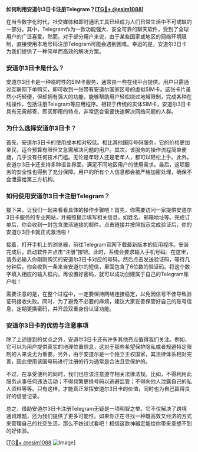 **如何利用安道尔3日卡注册Telegram？[[TG💪+ @esim1088](https://t.me/s/esim1088)]**

在当今数字化时代，社交媒体和即时通讯工具已经成为人们日常生活中不可或缺的一部分。其中，Telegram作为一款功能强大、安全可靠的聊天软件，受到了全球用户的广泛喜爱。然而，对于部分用户来说，由于某些国家或地区的网络环境限制，直接使用本地号码注册Telegram可能会遇到困难。幸运的是，安道尔3日卡为我们提供了一种简单而高效的解决方案。

### 安道尔3日卡是什么？

安道尔3日卡是一种临时性的SIM卡服务，通常由一些在线平台提供。用户只需通过互联网下单购买，即可收到一张带有安道尔国家区号的虚拟SIM卡。这张卡片虽然小巧轻便，但却拥有强大的功能，能够帮助用户轻松绕过地域限制，完成各种在线操作，包括注册Telegram等应用程序。相较于传统的实体SIM卡，安道尔3日卡具有无需邮寄、即买即用的特点，非常适合需要快速解决网络问题的人群。

### 为什么选择安道尔3日卡？

首先，安道尔3日卡的使用成本相对较低。相比其他国际号码服务，它的价格更加亲民，适合预算有限但又急需解决问题的用户。其次，该服务的操作流程简单便捷，几乎没有任何技术门槛。无论是年轻人还是老年人，都可以轻松上手。此外，安道尔3日卡还支持多种语言界面，满足不同地区用户的使用需求。最后，这项服务的安全性也得到了充分保障。用户的所有个人信息都会被严格加密处理，确保不会泄露给第三方机构。

### 如何使用安道尔3日卡注册Telegram？

接下来，让我们一起来看看具体的操作步骤吧！首先，你需要访问一家提供安道尔3日卡服务的专业网站，并按照提示填写相关信息，如姓名、邮箱地址等。完成订单后，你会收到一封包含激活链接的邮件。点击链接并按照指示完成验证后，你的安道尔3日卡就正式激活啦！

接着，打开手机上的浏览器，前往Telegram官网下载最新版本的应用程序。安装完成后，启动软件并点击“注册”按钮。此时，系统会要求输入手机号码。在这里，请务必输入你刚刚购买的安道尔3日卡对应的号码。然后点击发送验证码，等待几分钟后，你会收到一条来自安道尔的短信，里面包含了6位数的验证码。将这个数字填入相应的输入框内，再设置好密码，就可以成功创建属于自己的Telegram账户啦！

需要注意的是，在整个过程中，一定要保持网络连接稳定，以免因信号不佳导致验证码接收失败。同时，为了避免不必要的麻烦，建议大家妥善保管好自己的账号信息，定期更换密码，并开启双重身份认证功能。

### 安道尔3日卡的优势与注意事项

除了上述提到的优点之外，安道尔3日卡还有许多其他亮点值得我们关注。例如，它可以为用户提供真实的地理位置信息，这对于那些希望保护隐私或者规避特定限制的人来说尤为重要。另外，由于安道尔是一个独立主权国家，其法律体系相对完善，因此使用该国号码进行注册的行为通常是合法且受保护的。

不过，在享受便利的同时，我们也应该注意遵守相关法律法规。比如，不得利用此服务从事任何违法活动；不得频繁更换号码以逃避监管；不得向他人泄露自己的私人资料等等。只有这样，才能真正发挥安道尔3日卡的价值，同时也为自己赢得良好的信誉记录。

总之，借助安道尔3日卡注册Telegram无疑是一项明智之举。它不仅解决了跨境通讯难题，还为我们提供了更多可能性。如果你正在寻找一种既高效又经济的方式来管理自己的社交生活，那么不妨试试看吧！相信这款神器定能给你带来意想不到的好体验。

[[TG💪+ @esim1088](https://t.me/s/esim1088) ![Image](https://i.postimg.cc/4NQfJmqS/Snipaste-2025-05-13-00-14-12.png)]